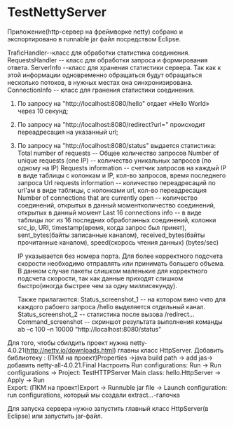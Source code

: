 TestNettyServer
===============
Приложение(http-сервер на фреймворке netty) собрано и экспортировано в runnable jar файл посредством Eclipse.

 TraficHandler--класс для обработки статистика соединения.
 RequestsHandler -- класс для обработки запроса и формирования ответа.
 ServerInfo --класс для хранения статистики сервера. Так как к этой информации одновременно обращаться будут обращаться несколько потоков, в нужных местах она синхронизирована.
 ConnectionInfo -- класс для гранения статистики соединения.

1. По запросу на "http://localhost:8080/hello" отдает «Hello World» через 10 секунд;
2. По запросу на "http://localhost:8080/redirect?url=<url>" происходит переадресация на указанный url;
3. По запросу на "http://localhost:8080/status" выдается статистика:
	Total number of requests -- Общее количество запросов
	Number of unique requests (one IP) -- количество уникальных запросов (по одному на IP)
	Requests information -- счетчик запросов на каждый IP в виде таблицы с колонкам и IP, кол-во запросов, время последнего запроса
	Url requests information -- количество переадресаций по url'ам  в виде таблицы, с колонками url, кол-во переадресация
	Number of connections that are currently open -- количество соединений, открытых в данный моментколичество соединений, открытых в данный момент
	Last 16 connections info -- в виде таблицы лог из 16 последних обработанных соединений, колонки src_ip, URI, timestamp(время, когда запрос был принят),  sent_bytes(байты записанные каналом), received_bytes(байты прочитанные каналом), speed(скорось чтения данных) (bytes/sec)


	IP указывается без номера порта.
	Для более корректного подсчета скорости необходимо отправлять или принимать большего объема. В данном случае пакеты слишком маленькие для корректного подсчета скорости, так как данные приходят слишком быстро(иногда быстрее чем за одну миллисекунду).

	Также прилагаются:
		Status_screenshot_1 -- на котором вино ччто для каждого рабоего запроса /hello выделяется отдельный канал.
		Status_screenshot_2 -- статистика после вызова /redirect...
		Command_screenshot -- скриншот результата выполнения команды ab –c 100 –n 10000 “http://localhost:8080/status"

Для того, чтобы сбилдить проект нужна netty-4.0.21(http://netty.io/downloads.html) главны класс HttpServer. 
Добавить библиотеку : (ПКМ на проект)Properties ->java build path -> add jas-> добавить netty-all-4.0.21.Final
Настроить Run configurations:  Run -> Run configurations -> Project: TestHTTPServer   Main class: hello.HttpServer -> Apply -> Run  
Export: (ПКМ на проект)Export -> Runnuble jar file -> Launch configuration: run configurations, который мы создали   extract...-галочка

Для запуска сервера нужно запустить главный класс HttpServer(в Eclipse) или запустить jar-файл.

